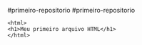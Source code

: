 #primeiro-repositorio
#primeiro-repositorio

```
<html>
<h1>Meu primeiro arquivo HTML</h1>
</html>
```
